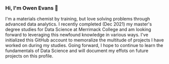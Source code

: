 ### Hi,  I'm Owen Evans 👋

I'm a materials chemist by training,  but love solving problems through advanced data analytics.  I recently completed (Dec 2021) my master's degree studies for Data Science at Merrimack College and am looking forward to leveraging this newfound knowledge in various ways.    I've initialized this GitHub account to memoralize the multitude of projects I have worked on during my studies.   Going forward,  I hope to continue to learn the fundamentals of Data Science and will document my effots on future projects on this profile.   
